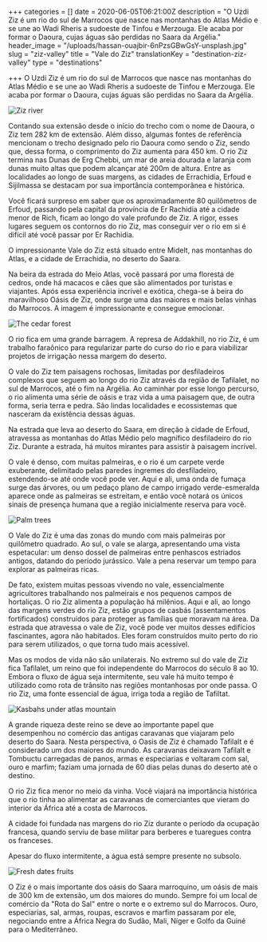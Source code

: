 +++
categories = []
date = 2020-06-05T06:21:00Z
description = "O Uzdi Ziz é um rio do sul de Marrocos que nasce nas montanhas do Atlas Médio e se une ao Wadi Rheris a sudoeste de Tinfou e Merzouga. Ele acaba por formar o Daoura, cujas águas são perdidas no Saara da Argélia."
header_image = "/uploads/hassan-ouajbir-6nPzsGBwGsY-unsplash.jpg"
slug = "ziz-valley"
title = "Vale do Ziz"
translationKey = "destination-ziz-valley"
type = "destinations"

+++
O Uzdi Ziz é um rio do sul de Marrocos que nasce nas montanhas do Atlas Médio e se une ao Wadi Rheris a sudoeste de Tinfou e Merzouga. Ele acaba por formar o Daoura, cujas águas são perdidas no Saara da Argélia.

![Ziz river](/uploads/ziz_valley1-1.jpg "Ziz river")

Contando sua extensão desde o início do trecho com o nome de Daoura, o Ziz tem 282 km de extensão. Além disso, algumas fontes de referência mencionam o trecho designado pelo rio Daoura como sendo o Ziz, sendo que, dessa forma, o comprimento do Ziz aumenta para 450 km. O rio Ziz termina nas Dunas de Erg Chebbi, um mar de areia dourada e laranja com dunas muito altas que podem alcançar até 200m de altura. Entre as localidades ao longo de suas margens, as cidades de Errachidia, Erfoud e Sijilmassa se destacam por sua importância contemporânea e histórica.

Você ficará surpreso em saber que os aproximadamente 80 quilômetros de Erfoud, passando pela capital da província de Er Rachidia até a cidade menor de Rich, ficam ao longo do vale profundo de Ziz. A rigor, esses lugares seguem os contornos do rio Ziz, mas conseguir ver o rio em si é difícil até você passar por Er Rachidia.

O impressionante Vale do Ziz está situado entre Midelt, nas montanhas do Atlas, e a cidade de Errachidia, no deserto do Saara.

Na beira da estrada do Meio Atlas, você passará por uma floresta de cedros, onde há macacos e cães que são alimentados por turistas e viajantes. Após essa experiência incrível e exótica, chega-se à beira do maravilhoso Oásis de Ziz, onde surge uma das maiores e mais belas vinhas do Marrocos. A imagem é impressionante e consegue emocionar.

![The cedar forest](/uploads/ziz_valley3.jpg "The cedar forest")

O rio fica em uma grande barragem. A represa de Addakhill, no rio Ziz, é um trabalho faraônico para regularizar parte do curso do rio e para viabilizar projetos de irrigação nessa margem do deserto.

O vale do Ziz tem paisagens rochosas, limitadas por desfiladeiros complexos que seguem ao longo do rio Ziz através da região de Tafilalet, no sul de Marrocos, até o fim na Argélia. Ao caminhar por esse longo percurso, o rio alimenta uma série de oásis e traz vida a uma paisagem que, de outra forma, seria terra e pedra. São lindas localidades e ecossistemas que nasceram da existência dessas águas.

Na estrada que leva ao deserto do Saara, em direção à cidade de Erfoud, atravessa as montanhas do Atlas Médio pelo magnífico desfiladeiro do rio Ziz. Durante a estrada, há muitos mirantes para assistir à paisagem incrível.

O vale é denso, com muitas palmeiras, e o rio é um carpete verde exuberante, delimitado pelas paredes íngremes do desfiladeiro, estendendo-se até onde você pode ver. Aqui e ali, uma onda de fumaça surge das árvores, ou um pedaço plano de campo irrigado verde-esmeralda aparece onde as palmeiras se estreitam, e então você notará os únicos sinais de presença humana que a região inicialmente reserva para você.

![Palm trees](/uploads/palm-trees-3993615_1920.jpg "Palm trees")

O Vale do Ziz é uma das zonas do mundo com mais palmeiras por quilômetro quadrado. Ao sul, o vale se alarga, apresentando uma vista espetacular: um denso dossel de palmeiras entre penhascos estriados antigos, datando do período jurássico. Vale a pena reservar um tempo para explorar as palmeiras ricas.

De fato, existem muitas pessoas vivendo no vale, essencialmente agricultores trabalhando nos palmeirais e nos pequenos campos de hortaliças. O rio Ziz alimenta a população há milênios. Aqui e ali, ao longo das margens verdes do rio Ziz, estão grupos de casbás (assentamentos fortificados) construídos para proteger as famílias que moravam na área. Da estrada que atravessa o vale de Ziz, você pode ver muitos desses edifícios fascinantes, agora não habitados. Eles foram construídos muito perto do rio para serem utilizados, o que torna tudo mais acessível.

Mas os modos de vida não são unilaterais. No extremo sul do vale de Ziz fica Tafilalet, um reino que foi independente do Marrocos do século 8 ao 10. Embora o fluxo de água seja intermitente, seu vale há muito tempo é utilizado como rota de trânsito nas regiões montanhosas por onde passa. O rio Ziz, uma fonte essencial de água, irriga toda a região de Tafiltat.

![Kasbahs under atlas mountain](/uploads/ziz_valley2.jpg "Kasbahs under atlas mountain")

A grande riqueza deste reino se deve ao importante papel que desempenhou no comércio das antigas caravanas que viajaram pelo deserto do Saara. Nesta perspectiva, o Oasis de Ziz é chamado Tafilalt e é considerado um dos maiores do mundo. As caravanas deixavam Tafilalt e Tombuctu carregadas de panos, armas e especiarias e voltaram com sal, ouro e marfim; faziam uma jornada de 60 dias pelas dunas do deserto até o destino.

O rio Ziz fica menor no meio da vinha. Você viajará na importância histórica que o rio tinha ao alimentar as caravanas de comerciantes que vieram do interior da África até a costa de Marrocos.

A cidade foi fundada nas margens do rio Ziz durante o período da ocupação francesa, quando serviu de base militar para berberes e tuaregues contra os franceses.

Apesar do fluxo intermitente, a água está sempre presente no subsolo.

![Fresh dates fruits](/uploads/medina-86188_1280.jpg "Fresh dates fruits")

O Ziz é o mais importante dos oásis do Saara marroquino, um oásis de mais de 300 km de extensão, um dos maiores do mundo. Sempre foi um local de comércio da "Rota do Sal" entre o norte e o extremo sul do Marrocos. Ouro, especiarias, sal, armas, roupas, escravos e marfim passaram por ele, negociando entre a África Negra do Sudão, Mali, Níger e Golfo da Guiné para o Mediterrâneo.